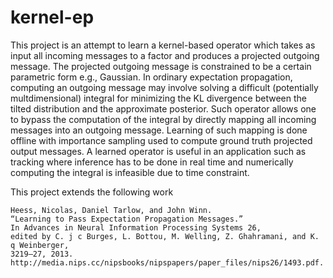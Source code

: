 kernel-ep
=========

This project is an attempt to learn a kernel-based operator which takes as input all incoming messages to a factor and produces a projected outgoing message. The projected outgoing message is constrained to be a certain parametric form e.g., Gaussian. In ordinary expectation propagation, computing an outgoing message may involve solving a difficult (potentially multdimensional) integral for minimizing the KL divergence between the tilted distribution and the approximate posterior. Such operator allows one to bypass the computation of the integral by directly mapping all incoming messages into an outgoing message. Learning of such mapping is done offline with importance sampling used to compute ground truth projected output messages. A learned operator is useful in an application such as tracking where inference has to be done in real time and numerically computing the integral is infeasible due to time constraint. 

This project extends the following work

    Heess, Nicolas, Daniel Tarlow, and John Winn. 
    “Learning to Pass Expectation Propagation Messages.” 
    In Advances in Neural Information Processing Systems 26, 
    edited by C. j c Burges, L. Bottou, M. Welling, Z. Ghahramani, and K. q Weinberger, 
    3219–27, 2013. 
    http://media.nips.cc/nipsbooks/nipspapers/paper_files/nips26/1493.pdf.
